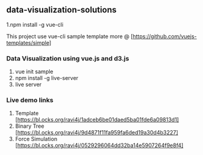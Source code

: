 ## data-visualization-solutions
1.npm install -g vue-cli

This project use vue-cli sample template more @ [https://github.com/vuejs-templates/simple]

### Data Visualization using vue.js and d3.js
 1. vue init sample <my-project>
 2. npm install -g live-server
 3. live server

### Live demo links
1. Template [https://bl.ocks.org/ravi4j/1adceb6be01daed5ba01fde6a09813d1]
2. Binary Tree [https://bl.ocks.org/ravi4j/9d4871f11fa959fa6ded19a30d4b3227]
3. Force Simulation [https://bl.ocks.org/ravi4j/0529296064dd32ba14e5907264f9e8f4]